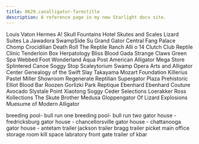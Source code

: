 ```yaml
---
title: 0629.canalligator-farmstitle
description: A reference page in my new Starlight docs site.
---
```

Louis Vaton
Hermes 
A!
Skull Fountains
Hotel Skutes and Scales
Lizard Suites
La Jawadora 
SwampSide Su 
Grand Gator Central 
Fang Palace 
Chomp 
Crocidilian Death Roll 
The Reptile Ranch
Alli o 14
Clutch Club
Reptile Clinic
Tenderloin Box 
Herpatology
Bliss Blood
Gada 
Strange Claws 
Green Spa 
Webbed Foot Wonderland
Aqua Post 
American Alligator Mega Store
Splintered Canoe 
Soggy Stop
Scaleytorium 
Swamp Opera 
Arts and Alligator Center 
Genealogy of the Swift Slay 
Takayama Mozart Foundation
Killerius
Pastel Miller Showroom 
Regenerate Reptilian 
Supergator 
Plaza Prehistoric
Elliot Blood Bar 
Roozen Gorlizki Park
Reptique
Ebenhard Ebenhard Couture
Avocado Slystale 
Point Xiaotong
Soggy Ceder Selections
Loerakker Ross Kollections
The Skute
Brother Medusa 
Gloppengator 
Of Lizard Explosions 
Muesume of Modern Alligator 


breeding pool- bull run one
breeding pool- bull run two 
gator house - fredricksburg
gator house - chancellorsville 
gator house - chattanooga
gator house - antetam 
trailer jackson
trailer bragg
trailer picket 
main office 
storage room
kill space 
labratory
front gate 
trailer of kbar



